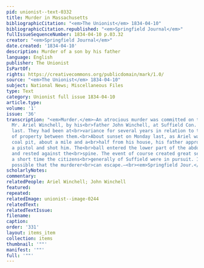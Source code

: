 ```yaml
---
pid: unionist--text-0332
title: Murder in Massachusetts
bibliographicCitation: "<em>The Unionist</em> 1834-04-10"
bibliographicCitation.republished: "<em>Springfield Journal</em>"
fullIssueSequenceNumber: 1834-04-10 p.03.32
creator: "<em>Springfield Journal</em>"
date.created: '1834-04-10'
description: Murder of a son by his father
language: English
publisher: The Unionist
IsPartOf: 
rights: https://creativecommons.org/publicdomain/mark/1.0/
source: "<em>The Unionist</em> 1834-04-10"
subject: National News; Miscellaneous Files
type: Text
category: Unionist full issue 1834-04-10
article.type: 
volume: '1'
issue: '36'
transcription: "<em>Murder.</em>—An atrocious murder was committed on the body of
  Mr. Ariel Winchell, by his<br>father John Winchell, at Suffield Con. on Monday evening
  last. They had been at<br>variance for several years in relation to the transfer
  of property between them.<br>About sunset on Monday last, as Ariel was tending a
  coal pit, about a mile and a<br>half from his house, his father approached him with
  a pistol and shot him. The<br>ball entered the lower part of the abdomen in front,
  and rested against the<br>spine. The event of course created great sensation, in
  a short time the citizens<br>generally of Suffield were in pursuit. It is scarcely
  possible that the murderer<br>can escape.—<br><em>Springfield Jour.</em>"
scholarlyNotes: 
commentary: 
relatedPeople: Ariel Winchell; John Winchell
featured: 
repeated: 
relatedImage: unionist--image-0244
relatedText: 
relatedTextIssue: 
filename: 
caption: 
order: '331'
layout: items_item
collection: items
thumbnail: '""'
manifest: '""'
full: '""'
---
```

